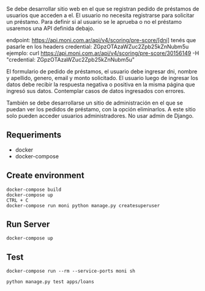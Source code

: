 Se debe desarrollar sitio web en el que se registran pedido de préstamos de usuarios que acceden a el.
El usuario no necesita registrarse para solicitar un préstamo.
Para definir si al usuario se le aprueba o no el préstamo usaremos una API definida debajo.

endpoint: https://api.moni.com.ar/api/v4/scoring/pre-score/[dni]
tenés que pasarle en los headers credential: ZGpzOTAzaWZuc2Zpb25kZnNubm5u
ejemplo: curl https://api.moni.com.ar/api/v4/scoring/pre-score/30156149 -H "credential: ZGpzOTAzaWZuc2Zpb25kZnNubm5u"

El formulario de pedido de préstamos, el usuario debe ingresar dni, nombre y apellido, genero, email y monto solicitado.
El usuario luego de ingresar los datos debe recibir la respuesta negativa o positiva en la misma página que ingresó sus datos.
Contemplar casos de datos ingresados con errores.

También se debe desarrollarse un sitio de administración en el que se puedan ver los pedidos de préstamo, con la opción eliminarlos. A este sitio solo pueden acceder usuarios administradores. No usar admin de Django.

## Requeriments
* docker
* docker-compose

## Create environment
```
docker-compose build
docker-compose up
CTRL + C
docker-compose run moni python manage.py createsuperuser
```

## Run Server
```
docker-compose up
```

## Test
```
docker-compose run --rm --service-ports moni sh

python manage.py test apps/loans
```